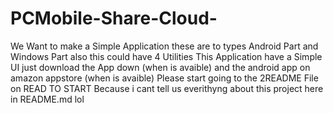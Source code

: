 # PCMobile-Share-Cloud-
We Want to make a Simple Application these are to types Android Part and Windows Part also this could have 4 Utilities
This Application have a Simple UI just download the App down (when is avaible) and the android app on amazon appstore (when is avaible) Please start going to the 2README File on READ TO START Because i cant tell us everithyng about this project here in README.md lol
